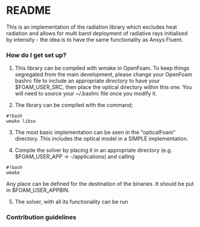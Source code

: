 # README #

This is an implementation of the radiation library which excludes heat radiation and allows for multi band deployment of radiative rays initialised by intensity - the idea is to have the same functionality as Ansys Fluent.

### How do I get set up? ###

1. This library can be compiled with wmake in OpenFoam. To keep things segregated from the main development, please change your OpenFoam bashrc file to include an appropriate directory to have your $FOAM_USER_SRC, then place the optical directory within this one. You will need to source your ~/.bashrc file once you modify it.

2. The library can be compiled with the command;

```
#!bash
wmake libso

```
3. The most basic implementation can be seen in the "opticalFoam" directory. This includes the optical model in a SIMPLE implementation. 

4. Compile the solver by placing it in an appropriate directory (e.g. $FOAM_USER_APP -> <name>-<versionNumber>/applications) and calling
```
#!bash
wmake

```
Any place can be defined for the destination of the binaries. It should be put in $FOAM_USER_APPBIN.

5. The solver, with all its functionality can be run

### Contribution guidelines ###
